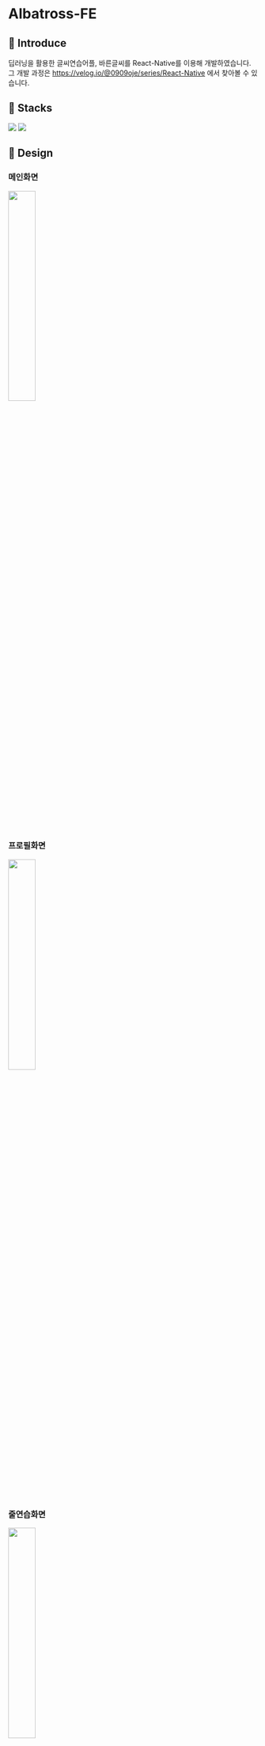 # Albatross-FE

## 📌 Introduce

딥러닝을 활용한 글씨연습어플, 바른글씨를 React-Native를 이용해 개발하였습니다.
<br>
그 개발 과정은 https://velog.io/@0909oje/series/React-Native 에서 찾아볼 수 있습니다.

## 📌 Stacks

<img src="https://img.shields.io/badge/ReactNative-FE2E2E?style=flat-square&logo=React&logoColor=white"/></a>
<img src="https://img.shields.io/badge/JavaScript-F7D358?style=flat-square&logo=JavaScript&logoColor=white"/></a>

## 📌 Design

### 메인화면
<img src = "https://user-images.githubusercontent.com/65931227/170225530-b9b5882f-5bdb-4e89-b7ed-f22595f7c9ca.png" width="33%">

### 프로필화면
<img src = "https://user-images.githubusercontent.com/65931227/170225293-ed2b6c6e-6903-4277-a466-47864847cc2e.png" width="33%">

### 줄연습화면
<img src = "https://user-images.githubusercontent.com/65931227/170225335-cdb6be82-a764-43ed-b5d8-f9f1d0e7dd98.png" width="33%">

### 자음모음화면
<img src = "https://user-images.githubusercontent.com/65931227/170225411-87574d1d-64d6-401b-911a-dd585c05c8f6.png" width="33%">

### 문학작품연습화면
<img src = "https://user-images.githubusercontent.com/65931227/170225469-d5e5ab50-3393-48fa-ad30-59c5b03dab95.png" width="33%">

### 검사화면
<img src = "https://user-images.githubusercontent.com/65931227/170225639-b761524a-5526-4327-8c0f-759f7c467d9b.png" width="33%">

### 내서랍화면
<img src = "https://user-images.githubusercontent.com/65931227/170225567-c2b9aad9-0b21-44cf-9feb-4e04259171e3.png" width="33%">
